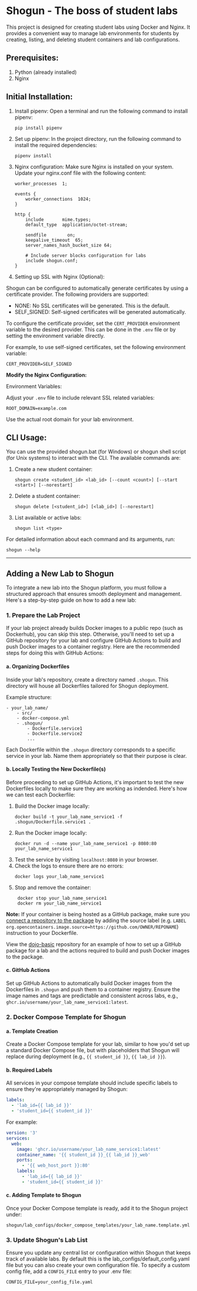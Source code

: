 # Shogun - The boss of student labs

This project is designed for creating student labs using Docker and Nginx. It provides a convenient way to manage lab environments for students by creating, listing, and deleting student containers and lab configurations.

## Prerequisites:
1. Python (already installed)
2. Nginx

## Initial Installation:

1. Install pipenv:
   Open a terminal and run the following command to install pipenv:
   ```
   pip install pipenv
   ```

2. Set up pipenv:
   In the project directory, run the following command to install the required dependencies:
   ```
   pipenv install
   ```

3. Nginx configuration:
   Make sure Nginx is installed on your system. Update your nginx.conf file with the following content:
   ```
   worker_processes  1;

   events {
       worker_connections  1024;
   }

   http {
       include       mime.types;
       default_type  application/octet-stream;

       sendfile        on;
       keepalive_timeout  65;
       server_names_hash_bucket_size 64;

       # Include server blocks configuration for labs
       include shogun.conf;
   }
   ```
   
4. Setting up SSL with Nginx (Optional):

Shogun can be configured to automatically generate certificates by using a certificate provider.  The following providers are supported:

- NONE: No SSL certificates will be generated.  This is the default.
- SELF_SIGNED: Self-signed certificates will be generated automatically.

To configure the certificate provider, set the `CERT_PROVIDER` environment variable to the desired provider. This can be done in the `.env` file or by setting the environment variable directly.

For example, to use self-signed certificates, set the following environment variable:
```
CERT_PROVIDER=SELF_SIGNED
```

**Modify the Nginx Configuration:**

Environment Variables:

Adjust your `.env` file to include relevant SSL related variables:

```
ROOT_DOMAIN=example.com
```
Use the actual root domain for your lab environment.




## CLI Usage:

You can use the provided shogun.bat (for Windows) or shogun shell script (for Unix systems) to interact with the CLI. The available commands are:

1. Create a new student container:
   ```
   shogun create <student_id> <lab_id> [--count <count>] [--start <start>] [--norestart]
   ```

2. Delete a student container:
   ```
   shogun delete [<student_id>] [<lab_id>] [--norestart]
   ```

3. List available or active labs:
   ```
   shogun list <type>
   ```

For detailed information about each command and its arguments, run:
   ```
   shogun --help
   ```

---

## Adding a New Lab to Shogun

To integrate a new lab into the Shogun platform, you must follow a structured approach that ensures smooth deployment and management. Here's a step-by-step guide on how to add a new lab:

### 1. Prepare the Lab Project

If your lab project already builds Docker images to a public repo (such as Dockerhub), you can skip this step. Otherwise, you'll need to set up a GitHub repository for your lab and configure GitHub Actions to build and push Docker images to a container registry. Here are the recommended steps for doing this with GitHub Actions:

#### a. Organizing Dockerfiles

Inside your lab's repository, create a directory named `.shogun`. This directory will house all Dockerfiles tailored for Shogun deployment.

Example structure:

```
- your_lab_name/
    - src/
    - docker-compose.yml
    - .shogun/
        - Dockerfile.service1
        - Dockerfile.service2
        ...
```

Each Dockerfile within the `.shogun` directory corresponds to a specific service in your lab. Name them appropriately so that their purpose is clear.

#### b. Locally Testing the New Dockerfile(s)

Before proceeding to set up GitHub Actions, it's important to test the new Dockerfiles locally to make sure they are working as indended. Here's how we can test each Dockerfile:

1. Build the Docker image locally:
   ```
   docker build -t your_lab_name_service1 -f .shogun/Dockerfile.service1 .
   ```
2. Run the Docker image locally:
   ```
   docker run -d --name your_lab_name_service1 -p 8080:80 your_lab_name_service1
   ```
3. Test the service by visiting `localhost:8080` in your browser.
4. Check the logs to ensure there are no errors:
   ```
   docker logs your_lab_name_service1
   ```
5. Stop and remove the container:
   ```
    docker stop your_lab_name_service1
    docker rm your_lab_name_service1
    ```

**Note:** If your container is being hosted as a GitHub package, make sure you [connect a repository to the package](https://docs.github.com/en/packages/learn-github-packages/connecting-a-repository-to-a-package) by adding the source label (e.g. `LABEL org.opencontainers.image.source=https://github.com/OWNER/REPONAME`) instruction to your Dockerfile.

View the [dojo-basic](https://github.com/SamuraiWTF/samurai-dojo) repository for an example of how to set up a GitHub package for a lab and the actions required to build and push Docker images to the package.

#### c. GitHub Actions

Set up GitHub Actions to automatically build Docker images from the Dockerfiles in `.shogun` and push them to a container registry. Ensure the image names and tags are predictable and consistent across labs, e.g., `ghcr.io/username/your_lab_name_service1:latest`.




### 2. Docker Compose Template for Shogun

#### a. Template Creation

Create a Docker Compose template for your lab, similar to how you'd set up a standard Docker Compose file, but with placeholders that Shogun will replace during deployment (e.g., `{{ student_id }}`, `{{ lab_id }}`).

#### b. Required Labels

All services in your compose template should include specific labels to ensure they're appropriately managed by Shogun:

```yaml
labels:
  - 'lab_id={{ lab_id }}'
  - 'student_id={{ student_id }}'
```

For example:

```yaml
version: '3'
services:
  web:
    image: 'ghcr.io/username/your_lab_name_service1:latest'
    container_name: '{{ student_id }}_{{ lab_id }}_web'
    ports:
      - '{{ web_host_port }}:80'
    labels:
      - 'lab_id={{ lab_id }}'
      - 'student_id={{ student_id }}'
```

#### c. Adding Template to Shogun

Once your Docker Compose template is ready, add it to the Shogun project under:

```
shogun/lab_configs/docker_compose_templates/your_lab_name.template.yml
```

### 3. Update Shogun's Lab List

Ensure you update any central list or configuration within Shogun that keeps track of available labs. By default this is the lab_configs/default_config.yaml file but you can also create your own configuration file. To specify a custom config file, add a `CONFIG_FILE` entry to your .env file:

```
CONFIG_FILE=your_config_file.yaml
```